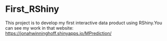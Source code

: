 # First_RShiny
This project is to develop my first interactive data product using RShiny.You can see my work in that website: https://jonahwinninghoff.shinyapps.io/MPrediction/
